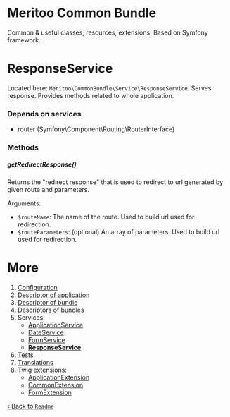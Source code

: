 # Meritoo Common Bundle

Common & useful classes, resources, extensions. Based on Symfony framework.

# ResponseService

Located here: `Meritoo\CommonBundle\Service\ResponseService`. Serves response. Provides methods related to whole application.

### Depends on services

- router (Symfony\Component\Routing\RouterInterface)

### Methods

##### getRedirectResponse()

Returns the "redirect response" that is used to redirect to url generated by given route and parameters.

Arguments:

- `$routeName`: The name of the route. Used to build url used for redirection.
- `$routeParameters`: (optional) An array of parameters. Used to build url used for redirection.

# More

1. [Configuration](../Configuration.md)
2. [Descriptor of application](../Descriptor-of-application.md)
3. [Descriptor of bundle](../Descriptor-of-bundle.md)
4. [Descriptors of bundles](../Descriptors-of-bundles.md)
5. Services:
    - [ApplicationService](ApplicationService.md)
    - [DateService](DateService.md)
    - [FormService](FormService.md)
    - [**ResponseService**](ResponseService.md)
6. [Tests](../Tests.md)
7. [Translations](../Translations.md)
8. Twig extensions:
    - [ApplicationExtension](../Twig-Extensions/ApplicationExtension.md)
    - [CommonExtension](../Twig-Extensions/CommonExtension.md)
    - [FormExtension](../Twig-Extensions/FormExtension.md)

[&lsaquo; Back to `Readme`](../../README.md)
